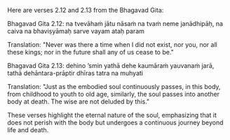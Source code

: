 Here are verses 2.12 and 2.13 from the Bhagavad Gita:

Bhagavad Gita 2.12:
na tvevāhaṁ jātu nāsaṁ na tvaṁ neme janādhipāḥ,
na caiva na bhaviṣyāmaḥ sarve vayam ataḥ param

Translation: "Never was there a time when I did not exist, nor you, nor all these kings; nor in the future shall any of us cease to be."

Bhagavad Gita 2.13:
dehino ’smin yathā dehe kaumāraṁ yauvanaṁ jarā,
tathā dehāntara-prāptir dhīras tatra na muhyati

Translation: "Just as the embodied soul continuously passes, in this body, from childhood to youth to old age, similarly, the soul passes into another body at death. The wise are not deluded by this."

These verses highlight the eternal nature of the soul, emphasizing that it does not perish with the body but undergoes a continuous journey beyond life and death.

